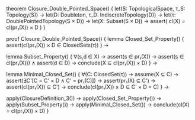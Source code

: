 theorem Closure_Double_Pointed_Space() {
  let(S: TopologicalSpace, τ_S: Topology(S)) →
  let(D: Doubleton, τ_D: IndiscreteTopology(D)) →
  let(τ: DoublePointedTopology(S × D)) →
  let(X: Subset(S × D)) →
  assert(
    cl(X) = cl(pr₁(X)) × D
  )
}

proof Closure_Double_Pointed_Space() {
  lemma Closed_Set_Property() {
    assert(cl(pr₁(X)) × D ∈ ClosedSets(τ))
  } →
  
  lemma Subset_Property() {
    ∀(s,d ∈ X) →
    assert(s ∈ pr₁(X)) →
    assert(s ∈ cl(pr₁(X))) ∧
    assert(d ∈ D) →
    conclude(X ⊆ cl(pr₁(X)) × D)
  } →

  lemma Minimal_Closed_Set() {
    ∀(C: ClosedSet(τ)) →
    assume(X ⊆ C) →
    assert(∃C'[C = C' × D ∧ C' = pr₁(C)]) →
    assert(pr₁(X) ⊆ C') →
    assert(cl(pr₁(X)) ⊆ C') →
    conclude(cl(pr₁(X)) × D ⊆ C' × D = C)
  } →

  apply(ClosureDefinition_3()) →
  apply(Closed_Set_Property()) →
  apply(Subset_Property()) →
  apply(Minimal_Closed_Set()) →
  conclude(cl(X) = cl(pr₁(X)) × D)
}